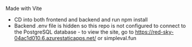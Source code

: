 Made with Vite

* CD into both frontend and backend and run npm install
* Backend .env file is hidden so this repo is not configured to connect to the PostgreSQL database - to view the site, go to https://red-sky-04ac1d010.6.azurestaticapps.net/ or simpleval.fun
